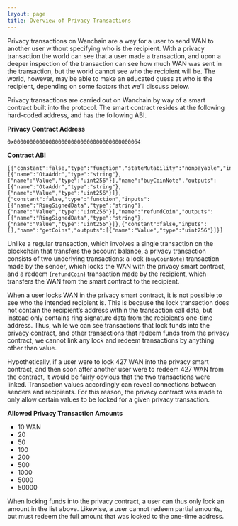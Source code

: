 ```yaml
---
layout: page
title: Overview of Privacy Transactions
---
```


Privacy transactions on Wanchain are a way for a user to send WAN to another
user without specifying who is the recipient. With a privacy transaction the
world can see that a user made a transaction, and upon a deeper inspection of
the transaction can see how much WAN was sent in the transaction, but the world
cannot see who the recipient will be. The world, however, may be able to make
an educated guess at who is the recipient, depending on some factors that we’ll
discuss below.

Privacy transactions are carried out on Wanchain by way of a smart contract
built into the protocol. The smart contract resides at the following hard-coded
address, and has the following ABI.

**Privacy Contract Address**
```
0x0000000000000000000000000000000000000064
```

**Contract ABI**
```
[{"constant":false,"type":"function","stateMutability":"nonpayable","inputs":[{"name":"OtaAddr","type":"string"},{"name":"Value","type":"uint256"}],"name":"buyCoinNote","outputs":[{"name":"OtaAddr","type":"string"},{"name":"Value","type":"uint256"}]},{"constant":false,"type":"function","inputs":[{"name":"RingSignedData","type":"string"},{"name":"Value","type":"uint256"}],"name":"refundCoin","outputs":[{"name":"RingSignedData","type":"string"},{"name":"Value","type":"uint256"}]},{"constant":false,"inputs":[],"name":"getCoins","outputs":[{"name":"Value","type":"uint256"}]}]
```

Unlike a regular transaction, which involves a single transaction on the
blockchain that transfers the account balance, a privacy transaction consists
of two underlying transactions: a lock (`buyCoinNote`) transaction made by the
sender, which locks the WAN with the privacy smart contract, and a redeem
(`refundCoin`) transaction made by the recipient, which transfers the WAN from
the smart contract to the recipient.

When a user locks WAN in the privacy smart contract, it is not possible to see
who the intended recipient is. This is because the lock transaction does not
contain the recipient’s address within the transaction call data, but instead
only contains ring signature data from the recipient’s one-time address. Thus,
while we can see transactions that lock funds into the privacy contract, and
other transactions that redeem funds from the privacy contract, we cannot link
any lock and redeem transactions by anything other than value.

Hypothetically, if a user were to lock 427 WAN into the privacy smart contract,
and then soon after another user were to redeem 427 WAN from the contract, it
would be fairly obvious that the two transactions were linked. Transaction
values accordingly can reveal connections between senders and recipients. For
this reason, the privacy contract was made to only allow certain values to be
locked for a given privacy transaction.

**Allowed Privacy Transaction Amounts**

- 10 WAN
- 20
- 50
- 100
- 200
- 500
- 1000
- 5000
- 50000

When locking funds into the privacy contract, a user can thus only lock an
amount in the list above. Likewise, a user cannot redeem partial amounts, but
must redeem the full amount that was locked to the one-time address.
